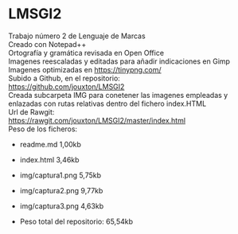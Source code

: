 # LMSGI2
Trabajo número 2 de Lenguaje de Marcas  
Creado con Notepad++  
Ortografía y gramática revisada en Open Office  
Imagenes reescaladas y editadas para añadir indicaciones en Gimp  
Imagenes optimizadas en https://tinypng.com/  
Subido a Github, en el repositorio:  
https://github.com/jouxton/LMSGI2  
Creada subcarpeta IMG para conetener las imagenes empleadas y enlazadas con rutas relativas dentro del fichero index.HTML  
Url de Rawgit:  
https://rawgit.com/jouxton/LMSGI2/master/index.html  
Peso de los ficheros:  
  
- readme.md         1,00kb  
- index.html        3,46kb  
- img/captura1.png  5,75kb  
- img/captura2.png  9,77kb  
- img/captura3.png  4,63kb  
  
- Peso total del repositorio: 65,54kb
